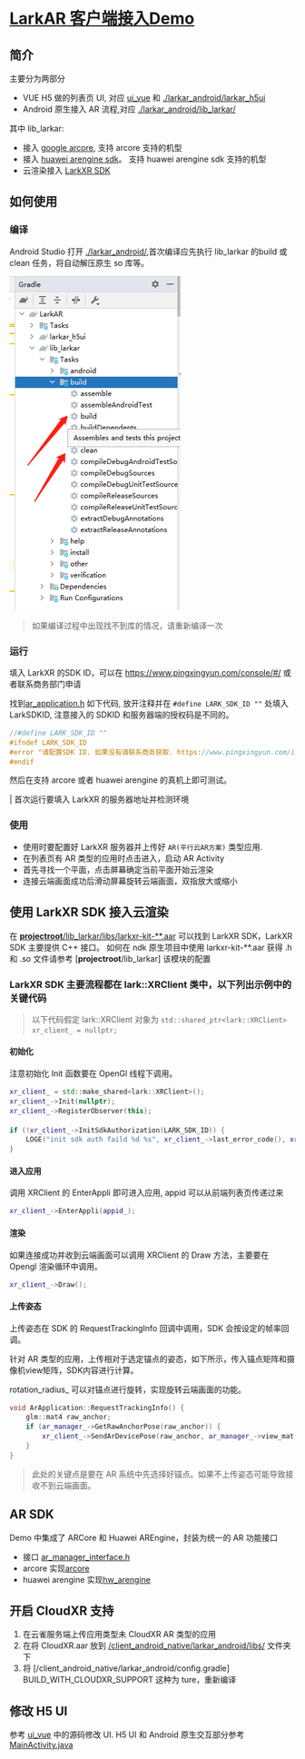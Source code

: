 # [LarkAR 客户端接入Demo](https://github.com/pingxingyun/larkar_demos/tree/main/client_android_native)

## 简介

主要分为两部分

* VUE H5 做的列表页 UI, 对应 [ui_vue](https://github.com/pingxingyun/larkar_demos/tree/main/client_android_native/ui_vue/) 和 [./larkar_android/larkar_h5ui](https://github.com/pingxingyun/larkar_demos/tree/main/client_android_native/larkar_android/larkar_h5ui/)
* Android 原生接入 AR 流程,对应 [./larkar_android/lib_larkar/](https://github.com/pingxingyun/larkar_demos/tree/main/client_android_native/larkar_android/lib_larkar/)

其中 lib_larkar:
* 接入 [google arcore](https://developers.google.com/ar), 支持 arcore 支持的机型
* 接入 [huawei arengine sdk](https://developer.huawei.com/consumer/cn/hms/huawei-arengine/)。 支持 huawei arengine sdk 支持的机型
* 云渲染接入 [LarkXR SDK](https://github.com/pingxingyun/larkar_demos/tree/main/client_android_native/larkar_android/lib_larkar/libs)

## 如何使用

### 编译

Android Studio 打开 [./larkar_android/](https://github.com/pingxingyun/larkar_demos/tree/main/client_android_native/larkar_android/),首次编译应先执行 lib_larkar 的build 或 clean 任务，将自动解压原生 so 库等。

![build or clean](./doc/1.png)

> 如果编译过程中出现找不到库的情况，请重新编译一次

### 运行

填入 LarkXR 的SDK ID，可以在 https://www.pingxingyun.com/console/#/ 或者联系商务部门申请

找到[ar_application.h](./larkar_android/lib_larkar/src/main/cpp/ar_application.h) 如下代码, 放开注释并在 `#define LARK_SDK_ID ""` 处填入 LarkSDKID, 注意接入的 SDKID 和服务器端的授权码是不同的。

```c++
//#define LARK_SDK_ID ""
#ifndef LARK_SDK_ID
#error "请配置SDK ID. 如果没有请联系商务获取. https://www.pingxingyun.com/index.html"
#endif
```

然后在支持 arcore 或者 huawei arengine 的真机上即可测试。

| 首次运行要填入 LarkXR 的服务器地址并检测环境

### 使用

* 使用时要配置好 LarkXR 服务器并上传好 `AR(平行云AR方案)` 类型应用.
* 在列表页有 AR 类型的应用时点击进入，启动 AR Activity
* 首先寻找一个平面，点击屏幕确定当前平面开始云渲染
* 连接云端画面成功后滑动屏幕旋转云端画面，双指放大或缩小

## 使用 LarkXR SDK 接入云渲染

在 [**projectroot**/lib_larkar/libs/larkxr-kit-**.aar](https://github.com/pingxingyun/larkar_demos/tree/main/client_android_native/larkar_android/lib_larkar/libs) 可以找到 LarkXR SDK，LarkXR SDK 主要提供 C++ 接口。 如何在 ndk 原生项目中使用 larkxr-kit-**.aar 获得 .h 和 .so 文件请参考 [**projectroot**/lib_larkar] 该模块的配置

### LarkXR SDK 主要流程都在 lark::XRClient 类中，以下列出示例中的关键代码

> 以下代码假定 lark::XRClient 对象为 `std::shared_ptr<lark::XRClient> xr_client_ = nullptr;`

#### 初始化

注意初始化 Init 函数要在 OpenGl 线程下调用。

```c++
xr_client_ = std::make_shared<lark::XRClient>();
xr_client_->Init(nullptr);
xr_client_->RegisterObserver(this);

if (!xr_client_->InitSdkAuthorization(LARK_SDK_ID)) {
    LOGE("init sdk auth faild %d %s", xr_client_->last_error_code(), xr_client_->last_error_message().c_str());
}
```

#### 进入应用

调用 XRClient 的 EnterAppli 即可进入应用, appid 可以从前端列表页传递过来

```c++
xr_client_->EnterAppli(appid_);
```

#### 渲染

如果连接成功并收到云端画面可以调用 XRClient 的 Draw 方法，主要要在 Opengl 渲染循环中调用。

```c++
xr_client_->Draw();
```

#### 上传姿态

上传姿态在 SDK 的 RequestTrackingInfo 回调中调用，SDK 会按设定的帧率回调。

针对 AR 类型的应用，上传相对于选定锚点的姿态，如下所示，传入锚点矩阵和摄像机view矩阵，SDK内容进行计算。

rotation_radius_ 可以对锚点进行旋转，实现旋转云端画面的功能。

```c++
void ArApplication::RequestTrackingInfo() {
    glm::mat4 raw_anchor;
    if (ar_manager_->GetRawAnchorPose(raw_anchor)) {
        xr_client_->SendArDevicePose(raw_anchor, ar_manager_->view_mat(), rotation_radius_);
    }
}
```

> 此处的关键点是要在 AR 系统中先选择好锚点。如果不上传姿态可能导致接收不到云端画面。

## AR SDK

Demo 中集成了 ARCore 和 Huawei AREngine，封装为统一的 AR 功能接口

* 接口 [ar_manager_interface.h](https://github.com/pingxingyun/larkar_demos/tree/main/client_android_native/larkar_android/lib_larkar/src/main/cpp/ar_manager_interface.h)
* arcore 实现[arcore](https://github.com/pingxingyun/larkar_demos/tree/main/client_android_native/larkar_android/lib_larkar/src/main/cpp/arcore/)
* huawei arengine 实现[hw_arengine](https://github.com/pingxingyun/larkar_demos/tree/main/client_android_native/larkar_android/lib_larkar/src/main/cpp/hw_arengine/)

## 开启 CloudXR 支持

1. 在云雀服务端上传应用类型未 CloudXR AR 类型的应用
2. 在将 CloudXR.aar 放到 [/client_android_native/larkar_android/libs/](https://github.com/pingxingyun/larkar_demos/tree/main/client_android_native/larkar_android/libs/) 文件夹下
3. 将 [/client_android_native/larkar_android/config.gradle] BUILD_WITH_CLOUDXR_SUPPORT 这种为 ture，重新编译

## 修改 H5 UI

参考 [ui_vue](https://github.com/pingxingyun/larkar_demos/tree/main/client_android_native/ui_vue/) 中的源码修改 UI.
H5 UI 和 Android 原生交互部分参考 [MainActivity.java](https://github.com/pingxingyun/larkar_demos/tree/main/client_android_native/larkar_android/larkar_h5ui/src/main/java/com/pxy/larkar_h5ui/MainActivity.java)
